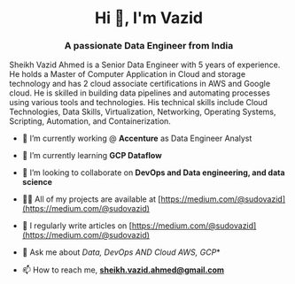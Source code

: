 
<h1 align="center">Hi 👋, I'm Vazid</h1>
<h3 align="center">A passionate Data Engineer from India</h3>


<P>Sheikh Vazid Ahmed is a Senior Data Engineer with 5 years of experience. He holds a Master of Computer Application in Cloud and storage technology and has 2 cloud associate certifications in AWS and Google cloud. He is skilled in building data pipelines and automating processes using various tools and technologies. His technical skills include Cloud Technologies, Data Skills, Virtualization, Networking, Operating Systems, Scripting, Automation, and Containerization.</p>


- 🔭 I’m currently working @ **Accenture** as Data Engineer Analyst

- 🌱 I’m currently learning **GCP Dataflow**

- 👯 I’m looking to collaborate on **DevOps and Data engineering, and data science**

- 👨‍💻 All of my projects are available at [https://medium.com/@sudovazid](https://medium.com/@sudovazid)

- 📝 I regularly write articles on [https://medium.com/@sudovazid](https://medium.com/@sudovazid)

- 💬 Ask me about *Data, DevOps AND Cloud AWS, GCP**

- 📫 How to reach me, **sheikh.vazid.ahmed@gmail.com**

